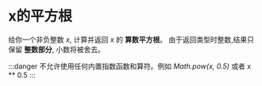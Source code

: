 # x的平方根

  给你一个非负整数 *x*, 计算并返回 *x* 的 **算数平方根**。 由于返回类型时整数,结果只保留 **整数部分**, 小数将被舍去。

:::danger
不允许使用任何内置指数函数和算符。例如 *Math.pow(x, 0.5)* 或者 x ** 0.5
:::